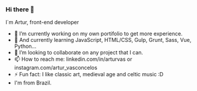 ### Hi there 👋
I`m Artur, front-end developer


- 🔭 I’m currently working on my own portifolio to get more experience.
- 🌱 And currently learning JavaScript, HTML/CSS, Gulp, Grunt, Sass, Vue, Python...
- 👯 I’m looking to collaborate on any project that I can.
- 📫 How to reach me: linkedin.com/in/arturvas or instagram.com/artur_vasconcelos
- ⚡ Fun fact: I like classic art, medieval age and celtic music :D
- I'm from Brazil.
